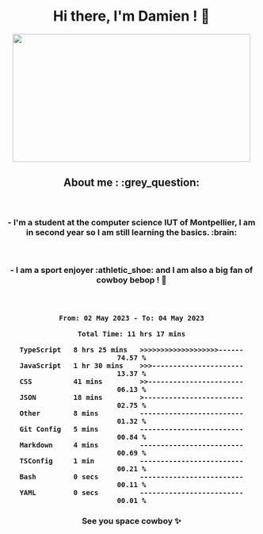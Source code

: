 <div align="center">
<h1>Hi there, I'm Damien ! 👋 </h1>
<img src="https://media.giphy.com/media/11KzOet1ElBDz2/giphy.gif" width="480" height="258" /> 
 <h2>About me : :grey_question: </h2>
 <br>
<h3>- I'm a student at the computer science IUT of Montpellier, I am in second year so I am still learning the basics. :brain: </h3>
 <br>
<h3>- I am a sport enjoyer :athletic_shoe: and I am also a big fan of cowboy bebop ! 🤠 <h3>
 <br>
 
 <!--START_SECTION:waka-->

```text
From: 02 May 2023 - To: 04 May 2023

Total Time: 11 hrs 17 mins

TypeScript   8 hrs 25 mins   >>>>>>>>>>>>>>>>>>>------   74.57 %
JavaScript   1 hr 30 mins    >>>----------------------   13.37 %
CSS          41 mins         >>-----------------------   06.13 %
JSON         18 mins         >------------------------   02.75 %
Other        8 mins          -------------------------   01.32 %
Git Config   5 mins          -------------------------   00.84 %
Markdown     4 mins          -------------------------   00.69 %
TSConfig     1 min           -------------------------   00.21 %
Bash         0 secs          -------------------------   00.11 %
YAML         0 secs          -------------------------   00.01 %
```

<!--END_SECTION:waka-->
 
 
 <!--
 <p align="center">
           <img src="https://wakatime.com/share/@b21fb822-1b1e-4a56-b3ac-d647f03795fd/3d8fc332-54a6-4d29-9469-965955d6e018.svg"/>
 </p>
 <p align="center">
  <img src="https://wakatime.com/share/@b21fb822-1b1e-4a56-b3ac-d647f03795fd/5d7b153c-4137-40c1-8270-25e516f9619c.svg"/>
 </p>
 -->
 
<h3> See you space cowboy ✨ </h3>

</div>


 
